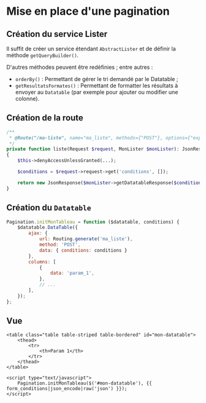 # Mise en place d'une pagination

## Création du service Lister

Il suffit de créer un service étendant `AbstractLister` et de définir la méthode `getQueryBuilder()`.

D'autres méthodes peuvent être redéfinies ; entre autres :

* `orderBy()` : Permettant de gérer le tri demandé par le Datatable ;
* `getResultatsFormates()` : Permettant de formatter les résultats à envoyer au `Datatable` (par exemple pour ajouter ou modifier une colonne).

## Création de la route

```php
/**
 * @Route("/ma-liste", name="ma_liste", methods={"POST"}, options={"expose": true})
 */
private function liste(Request $request, MonLister $monLister): JsonResponse
{
    $this->denyAccessUnlessGranted(...);

    $conditions = $request->request->get('conditions', []);

    return new JsonResponse($monLister->getDatatableResponse($conditions, $request->request));
}
```

## Création du `Datatable`

```javascript
Pagination.initMonTableau = function ($datatable, conditions) {
    $datatable.DataTable({
        ajax: {
            url: Routing.generate('ma_liste'),
            method: 'POST',
            data: { conditions: conditions }
        },
        columns: [
            {
                data: 'param_1',
            },
            // ...
        ],
    });
};
```

## Vue

```twig
<table class="table table-striped table-bordered" id="mon-datatable">
    <thead>
        <tr>
            <th>Param 1</th>
        </tr>
    </thead>
</table>

<script type="text/javascript">
    Pagination.initMonTableau($('#mon-datatable'), {{ form_conditions|json_encode|raw('json') }});
</script>
```
